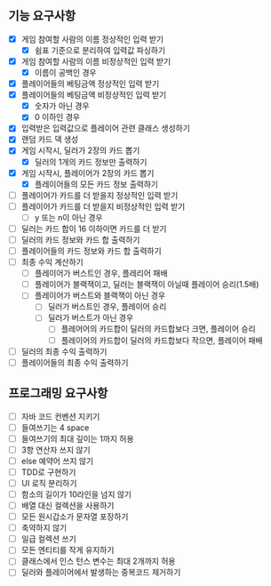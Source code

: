 ## 기능 요구사항

- [x] 게임 참여할 사람의 이름 정상적인 입력 받기
    - [x] 쉼표 기준으로 분리하여 입력값 파싱하기
- [x] 게임 참여할 사람의 이름 비정상적인 입력 받기
    - [x] 이름이 공백인 경우
- [x] 플레이어들의 베팅금액 정상적인 입력 받기
- [x] 플레이어들의 베팅금액 비정상적인 입력 받기
    - [x] 숫자가 아닌 경우
    - [x] 0 이하인 경우
- [x] 입력받은 입력값으로 플레이어 관련 클래스 생성하기
- [x] 랜덤 카드 덱 생성
- [x] 게임 시작시, 딜러가 2장의 카드 뽑기
    - [x] 딜러의 1개의 카드 정보만 출력하기
- [x] 게임 시작시, 플레이어가 2장의 카드 뽑기
    - [x] 플레이어들의 모든 카드 정보 출력하기
- [ ] 플레이어가 카드를 더 받을지 정상적인 입력 받기
- [ ] 플레이어가 카드를 더 받을지 비정상적인 입력 받기
    - [ ] y 또는 n이 아닌 경우
- [ ] 딜러는 카드 합이 16 이하이면 카드를 더 받기
- [ ] 딜러의 카드 정보와 카드 합 출력하기
- [ ] 플레이어들의 카드 정보와 카드 합 출력하기
- [ ] 최종 수익 계산하기
    - [ ] 플레이어가 버스트인 경우, 플레리어 패배
    - [ ] 플레이어가 블랙잭이고, 딜러는 블랙잭이 아닐때 플레이어 승리(1.5배)
    - [ ] 플레이어가 버스트와 블랙잭이 아닌 경우
        - [ ] 딜러가 버스트인 경우, 플레이어 승리
        - [ ] 딜러가 버스트가 아닌 경우
            - [ ] 플레어어의 카드합이 딜러의 카드합보다 크면, 플레이어 승리
            - [ ] 플레이어의 카드합이 딜러의 카드합보다 작으면, 플레이어 패배
- [ ] 딜러의 최종 수익 출력하기
- [ ] 플레이어들의 최종 수익 출력하기

## 프로그래밍 요구사항

- [ ] 자바 코드 컨벤션 지키기
- [ ] 들여쓰기는 4 space
- [ ] 들여쓰기의 최대 깊이는 1까지 허용
- [ ] 3항 연산자 쓰지 않기
- [ ] else 예약어 쓰지 않기
- [ ] TDD로 구현하기
- [ ] UI 로직 분리하기
- [ ] 함소의 길이가 10라인을 넘지 않기
- [ ] 배열 대신 컬렉션을 사용하기
- [ ] 모든 원시갑소가 문자열 포장하기
- [ ] 축약하지 않기
- [ ] 일급 컬렉션 쓰기
- [ ] 모든 엔티티를 작게 유지하기
- [ ] 클래스에서 인스 턴스 변수는 최대 2개까지 허용
- [ ] 딜러와 플레이어에서 발생하는 중복코드 제거하기